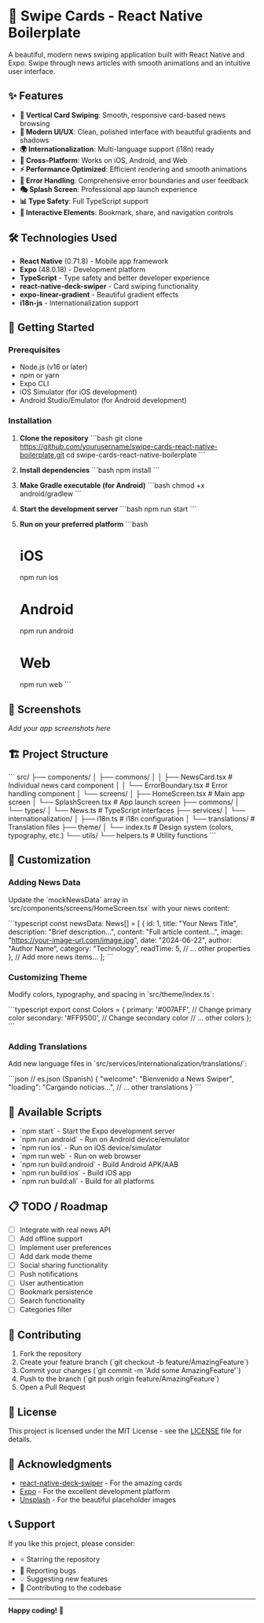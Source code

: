 # 📰 Swipe Cards - React Native Boilerplate

A beautiful, modern news swiping application built with React Native and Expo. Swipe through news articles with smooth animations and an intuitive user interface.

## ✨ Features

- **🎯 Vertical Card Swiping**: Smooth, responsive card-based news browsing
- **🎨 Modern UI/UX**: Clean, polished interface with beautiful gradients and shadows
- **🌍 Internationalization**: Multi-language support (i18n) ready
- **📱 Cross-Platform**: Works on iOS, Android, and Web
- **⚡ Performance Optimized**: Efficient rendering and smooth animations
- **🔄 Error Handling**: Comprehensive error boundaries and user feedback
- **🎭 Splash Screen**: Professional app launch experience
- **📊 Type Safety**: Full TypeScript support
- **🎪 Interactive Elements**: Bookmark, share, and navigation controls

## 🛠 Technologies Used

- **React Native** (0.71.8) - Mobile app framework
- **Expo** (48.0.18) - Development platform
- **TypeScript** - Type safety and better developer experience
- **react-native-deck-swiper** - Card swiping functionality
- **expo-linear-gradient** - Beautiful gradient effects
- **i18n-js** - Internationalization support

## 🚀 Getting Started

### Prerequisites

- Node.js (v16 or later)
- npm or yarn
- Expo CLI
- iOS Simulator (for iOS development)
- Android Studio/Emulator (for Android development)

### Installation

1. **Clone the repository**
   \`\`\`bash
   git clone https://github.com/yourusername/swipe-cards-react-native-boilerplate.git
   cd swipe-cards-react-native-boilerplate
   \`\`\`

2. **Install dependencies**
   \`\`\`bash
   npm install
   \`\`\`

3. **Make Gradle executable (for Android)**
   \`\`\`bash
   chmod +x android/gradlew
   \`\`\`

4. **Start the development server**
   \`\`\`bash
   npm run start
   \`\`\`

5. **Run on your preferred platform**
   \`\`\`bash

   # iOS

   npm run ios

   # Android

   npm run android

   # Web

   npm run web
   \`\`\`

## 📱 Screenshots

_Add your app screenshots here_

## 🏗 Project Structure

\`\`\`
src/
├── components/
│ ├── commons/
│ │ ├── NewsCard.tsx # Individual news card component
│ │ └── ErrorBoundary.tsx # Error handling component
│ └── screens/
│ ├── HomeScreen.tsx # Main app screen
│ └── SplashScreen.tsx # App launch screen
├── commons/
│ └── types/
│ └── News.ts # TypeScript interfaces
├── services/
│ └── internationalization/
│ ├── i18n.ts # i18n configuration
│ └── translations/ # Translation files
├── theme/
│ └── index.ts # Design system (colors, typography, etc.)
└── utils/
└── helpers.ts # Utility functions
\`\`\`

## 🎨 Customization

### Adding News Data

Update the \`mockNewsData\` array in \`src/components/screens/HomeScreen.tsx\` with your news content:

\`\`\`typescript
const newsData: News[] = [
{
id: 1,
title: "Your News Title",
description: "Brief description...",
content: "Full article content...",
image: "https://your-image-url.com/image.jpg",
date: "2024-06-22",
author: "Author Name",
category: "Technology",
readTime: 5,
// ... other properties
},
// Add more news items...
];
\`\`\`

### Customizing Theme

Modify colors, typography, and spacing in \`src/theme/index.ts\`:

\`\`\`typescript
export const Colors = {
primary: '#007AFF', // Change primary color
secondary: '#FF9500', // Change secondary color
// ... other colors
};
\`\`\`

### Adding Translations

Add new language files in \`src/services/internationalization/translations/\`:

\`\`\`json
// es.json (Spanish)
{
"welcome": "Bienvenido a News Swiper",
"loading": "Cargando noticias...",
// ... other translations
}
\`\`\`

## 🔧 Available Scripts

- \`npm start\` - Start the Expo development server
- \`npm run android\` - Run on Android device/emulator
- \`npm run ios\` - Run on iOS device/simulator
- \`npm run web\` - Run on web browser
- \`npm run build:android\` - Build Android APK/AAB
- \`npm run build:ios\` - Build iOS app
- \`npm run build:all\` - Build for all platforms

## 📋 TODO / Roadmap

- [ ] Integrate with real news API
- [ ] Add offline support
- [ ] Implement user preferences
- [ ] Add dark mode theme
- [ ] Social sharing functionality
- [ ] Push notifications
- [ ] User authentication
- [ ] Bookmark persistence
- [ ] Search functionality
- [ ] Categories filter

## 🤝 Contributing

1. Fork the repository
2. Create your feature branch (\`git checkout -b feature/AmazingFeature\`)
3. Commit your changes (\`git commit -m 'Add some AmazingFeature'\`)
4. Push to the branch (\`git push origin feature/AmazingFeature\`)
5. Open a Pull Request

## 📄 License

This project is licensed under the MIT License - see the [LICENSE](LICENSE) file for details.

## 🙏 Acknowledgments

- [react-native-deck-swiper](https://github.com/alexbrillant/react-native-deck-swiper) - For the amazing cards
- [Expo](https://expo.dev/) - For the excellent development platform
- [Unsplash](https://unsplash.com/) - For the beautiful placeholder images

## 📞 Support

If you like this project, please consider:

- ⭐ Starring the repository
- 🐛 Reporting bugs
- 💡 Suggesting new features
- 🤝 Contributing to the codebase

---

**Happy coding!** 🎉
